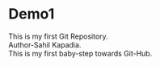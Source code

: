 # Demo1
This is my first Git Repository.
<br>
Author-Sahil Kapadia.
<br>
This is my first baby-step towards Git-Hub.
